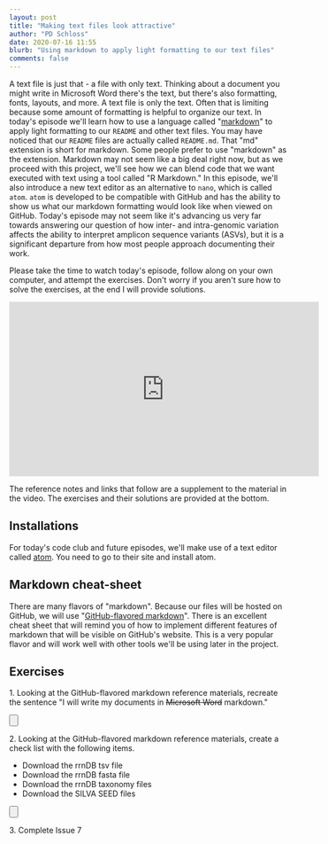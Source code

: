 ```yaml
---
layout: post
title: "Making text files look attractive"
author: "PD Schloss"
date: 2020-07-16 11:55
blurb: "Using markdown to apply light formatting to our text files"
comments: false
---
```


A text file is just that - a file with only text. Thinking about a document you might write in Microsoft Word there's the text, but there's also formatting, fonts, layouts, and more. A text file is only the text. Often that is limiting because some amount of formatting is helpful to organize our text. In today's episode we'll learn how to use a language called "[markdown](https://daringfireball.net/projects/markdown/)" to apply light formatting to our `README` and other text files. You may have noticed that our `README` files are actually called `README.md`. That "md" extension is short for markdown. Some people prefer to use "markdown" as the extension. Markdown may not seem like a big deal right now, but as we proceed with this project, we'll see how we can blend code that we want executed with text using a tool called "R Markdown." In this episode, we'll also introduce a new text editor as an alternative to `nano`, which is called `atom`. `atom` is developed to be compatible with GitHub and has the ability to show us what our markdown formatting would look like when viewed on GitHub. Today's episode may not seem like it's advancing us very far towards answering our question of how inter- and intra-genomic variation affects the ability to interpret amplicon sequence variants (ASVs), but it is a significant departure from how most people approach documenting their work.

Please take the time to watch today's episode, follow along on your own computer, and attempt the exercises. Don't worry if you aren't sure how to solve the exercises, at the end I will provide solutions.

<iframe style="margin: 0 auto;display:block;" width="560" height="315" src="https://www.youtube.com/embed/F0yjMJ0BgNA" frameborder="0" allow="accelerometer; autoplay; encrypted-media; gyroscope; picture-in-picture" allowfullscreen></iframe>

The reference notes and links that follow are a supplement to the material in the video. The exercises and their solutions are provided at the bottom.


## Installations

For today's code club and future episodes, we'll make use of a text editor called [atom](https://atom.io). You need to go to their site and install atom.


## Markdown cheat-sheet

There are many flavors of "markdown". Because our files will be hosted on GitHub, we will use "[GitHub-flavored markdown](https://guides.github.com/features/mastering-markdown/)". There is an excellent cheat sheet that will remind you of how to implement different features of markdown that will be visible on GitHub's website. This is a very popular flavor and will work well with other tools we'll be using later in the project.


## Exercises

1\. Looking at the GitHub-flavored markdown reference materials, recreate the sentence "I will write my documents in ~~Microsoft Word~~ markdown."

<input type="button" class="hideshow">
<div markdown="1" style="display:none;">
```
I will write my documents in ~~Microsoft Word~~ markdown.
```
</div>


2\. Looking at the GitHub-flavored markdown reference materials, create a check list with the following items.

* Download the rrnDB tsv file
* Download the rrnDB fasta file
* Download the rrnDB taxonomy files
* Download the SILVA SEED files

<input type="button" class="hideshow">
<div markdown="1" style="display:none;">
```
- [ ] Download the rrnDB tsv file
- [ ] Download the rrnDB fasta file
- [ ] Download the rrnDB taxonomy files
- [ ] Download the SILVA SEED files
```
</div>


3\. Complete Issue 7
